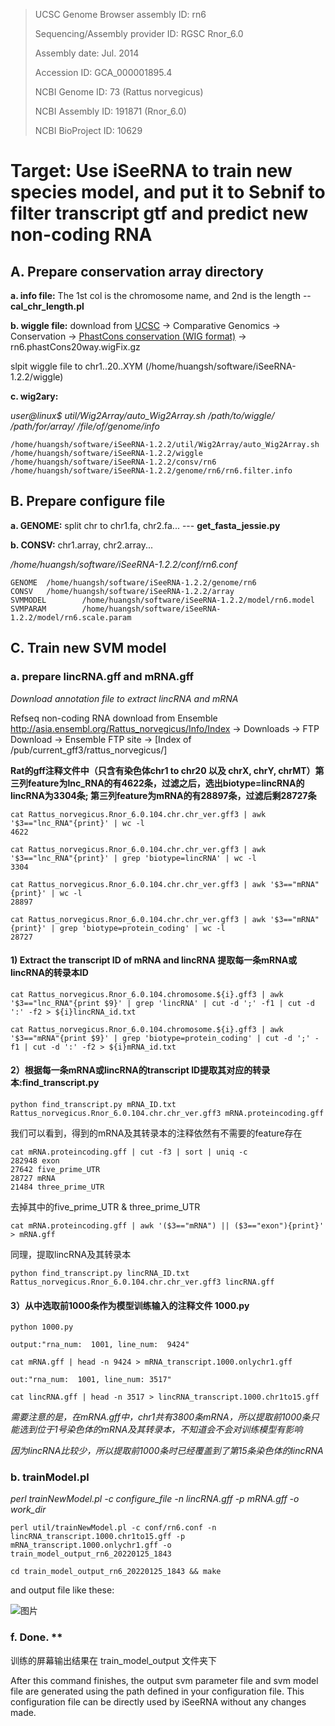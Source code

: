>UCSC Genome Browser assembly ID: rn6
>
>Sequencing/Assembly provider ID: RGSC Rnor_6.0
>
>Assembly date: Jul. 2014
>
>Accession ID: GCA_000001895.4
>
>NCBI Genome ID: 73 (Rattus norvegicus)
>
>NCBI Assembly ID: 191871 (Rnor_6.0)
>
>NCBI BioProject ID: 10629

# Target: Use iSeeRNA to train new species model, and put it to Sebnif to filter transcript gtf and predict new non-coding RNA
## A. Prepare conservation array directory
**a. info file:** The 1st col is the chromosome name, and 2nd is the length -- **cal_chr_length.pl**

**b. wiggle file:** download from [UCSC](https://genome-asia.ucsc.edu/cgi-bin/hgTracks?db=rn6&lastVirtModeType=default&lastVirtModeExtraState=&virtModeType=default&virtMode=0&nonVirtPosition=&position=chr1%3A80607368%2D80638076&hgsid=758048143_f7VNKMTH3nKj2AgUIFwzgHbfYayO) -> Comparative Genomics -> Conservation -> [PhastCons conservation (WIG format)](http://hgdownload.soe.ucsc.edu/goldenPath/rn6/phastCons20way/) -> rn6.phastCons20way.wigFix.gz

slpit wiggle file to chr1..20..XYM (/home/huangsh/software/iSeeRNA-1.2.2/wiggle)

**c. wig2ary:**

*user@linux$ util/Wig2Array/auto_Wig2Array.sh  /path/to/wiggle/ /path/for/array/ /file/of/genome/info*

    /home/huangsh/software/iSeeRNA-1.2.2/util/Wig2Array/auto_Wig2Array.sh /home/huangsh/software/iSeeRNA-1.2.2/wiggle /home/huangsh/software/iSeeRNA-1.2.2/consv/rn6 /home/huangsh/software/iSeeRNA-1.2.2/genome/rn6/rn6.filter.info

## B. Prepare configure file
**a. GENOME:** split chr to chr1.fa, chr2.fa...   --- **get_fasta_jessie.py**

**b. CONSV:** chr1.array, chr2.array...

*/home/huangsh/software/iSeeRNA-1.2.2/conf/rn6.conf*

    GENOME  /home/huangsh/software/iSeeRNA-1.2.2/genome/rn6
    CONSV   /home/huangsh/software/iSeeRNA-1.2.2/array
    SVMMODEL        /home/huangsh/software/iSeeRNA-1.2.2/model/rn6.model
    SVMPARAM        /home/huangsh/software/iSeeRNA-1.2.2/model/rn6.scale.param
## C. Train new SVM model

### a. prepare lincRNA.gff and mRNA.gff

*Download annotation file to extract lincRNA and mRNA*

Refseq non-coding RNA download from Ensemble http://asia.ensembl.org/Rattus_norvegicus/Info/Index -> Downloads -> FTP Download -> Ensemble FTP site -> [Index of /pub/current_gff3/rattus_norvegicus/]

**Rat的gff注释文件中（只含有染色体chr1 to chr20 以及 chrX, chrY, chrMT）第三列feature为lnc_RNA的有4622条，过滤之后，选出biotype=lincRNA的lincRNA为3304条; 第三列feature为mRNA的有28897条，过滤后剩28727条**

    cat Rattus_norvegicus.Rnor_6.0.104.chr.chr_ver.gff3 | awk '$3=="lnc_RNA"{print}' | wc -l
    4622
    
    cat Rattus_norvegicus.Rnor_6.0.104.chr.chr_ver.gff3 | awk '$3=="lnc_RNA"{print}' | grep 'biotype=lincRNA' | wc -l
    3304
    
    cat Rattus_norvegicus.Rnor_6.0.104.chr.chr_ver.gff3 | awk '$3=="mRNA"{print}' | wc -l
    28897
    
    cat Rattus_norvegicus.Rnor_6.0.104.chr.chr_ver.gff3 | awk '$3=="mRNA"{print}' | grep 'biotype=protein_coding' | wc -l
    28727

#### 1) Extract the transcript ID of mRNA and lincRNA 提取每一条mRNA或lincRNA的转录本ID

    cat Rattus_norvegicus.Rnor_6.0.104.chromosome.${i}.gff3 | awk '$3=="lnc_RNA"{print $9}' | grep 'lincRNA' | cut -d ';' -f1 | cut -d ':' -f2 > ${i}lincRNA_id.txt 
    
    cat Rattus_norvegicus.Rnor_6.0.104.chromosome.${i}.gff3 | awk '$3=="mRNA"{print $9}' | grep 'biotype=protein_coding' | cut -d ';' -f1 | cut -d ':' -f2 > ${i}mRNA_id.txt
    
#### 2）根据每一条mRNA或lincRNA的transcript ID提取其对应的转录本:find_transcript.py

    python find_transcript.py mRNA_ID.txt Rattus_norvegicus.Rnor_6.0.104.chr.chr_ver.gff3 mRNA.proteincoding.gff
    
我们可以看到，得到的mRNA及其转录本的注释依然有不需要的feature存在

    cat mRNA.proteincoding.gff | cut -f3 | sort | uniq -c
    282948 exon
    27642 five_prime_UTR
    28727 mRNA
    21484 three_prime_UTR
    
去掉其中的five_prime_UTR & three_prime_UTR

    cat mRNA.proteincoding.gff | awk '($3=="mRNA") || ($3=="exon"){print}' > mRNA.gff
    
同理，提取lincRNA及其转录本

    python find_transcript.py lincRNA_ID.txt Rattus_norvegicus.Rnor_6.0.104.chr.chr_ver.gff3 lincRNA.gff
    

#### 3）从中选取前1000条作为模型训练输入的注释文件 1000.py

    python 1000.py
    
    output:"rna_num:  1001, line_num:  9424"
    
    cat mRNA.gff | head -n 9424 > mRNA_transcript.1000.onlychr1.gff
    
    out:"rna_num:  1001, line_num: 3517"
    
    cat lincRNA.gff | head -n 3517 > lincRNA_transcript.1000.chr1to15.gff

*需要注意的是，在mRNA.gff中，chr1共有3800条mRNA，所以提取前1000条只能选到位于1号染色体的mRNA及其转录本，不知道会不会对训练模型有影响*

*因为lincRNA比较少，所以提取前1000条时已经覆盖到了第15条染色体的lincRNA*
    
### b. trainModel.pl

*perl trainNewModel.pl -c configure_file -n lincRNA.gff -p mRNA.gff -o work_dir*

    perl util/trainNewModel.pl -c conf/rn6.conf -n lincRNA_transcript.1000.chr1to15.gff -p mRNA_transcript.1000.onlychr1.gff -o train_model_output_rn6_20220125_1843
    
    cd train_model_output_rn6_20220125_1843 && make
    
and output file like these:

![图片](https://user-images.githubusercontent.com/76728625/150964513-4cebd04f-7ba6-45b9-8aba-e1bb0305293a.png)

### f. Done. **

训练的屏幕输出结果在 train_model_output 文件夹下

After this command finishes, the output svm parameter file and svm model file are generated using the path
defined in your configuration file. This configuration file can be directly used by iSeeRNA without any
changes made.
